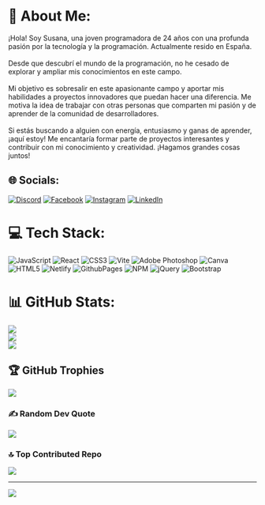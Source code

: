 # 💫 About Me:
¡Hola! Soy Susana, una joven programadora de 24 años con una profunda pasión por la tecnología y la programación. Actualmente resido en España.<br><br>Desde que descubrí el mundo de la programación, no he cesado de explorar y ampliar mis conocimientos en este campo.<br><br>Mi objetivo es sobresalir en este apasionante campo y aportar mis habilidades a proyectos innovadores que puedan hacer una diferencia. Me motiva la idea de trabajar con otras personas que comparten mi pasión y de aprender de la comunidad de desarrolladores.<br><br>Si estás buscando a alguien con energía, entusiasmo y ganas de aprender, ¡aquí estoy! Me encantaría formar parte de proyectos interesantes y contribuir con mi conocimiento y creatividad. ¡Hagamos grandes cosas juntos!


## 🌐 Socials:
[![Discord](https://img.shields.io/badge/Discord-%237289DA.svg?logo=discord&logoColor=white)](https://discord.gg/susanact99) [![Facebook](https://img.shields.io/badge/Facebook-%231877F2.svg?logo=Facebook&logoColor=white)](https://facebook.com/susana.calzadilla.18) [![Instagram](https://img.shields.io/badge/Instagram-%23E4405F.svg?logo=Instagram&logoColor=white)](https://instagram.com/susana_ct99) [![LinkedIn](https://img.shields.io/badge/LinkedIn-%230077B5.svg?logo=linkedin&logoColor=white)](https://linkedin.com/in/susana-calzadilla-70301a265) 

# 💻 Tech Stack:
![JavaScript](https://img.shields.io/badge/javascript-%23323330.svg?style=flat&logo=javascript&logoColor=%23F7DF1E) ![React](https://img.shields.io/badge/react-%2320232a.svg?style=flat&logo=react&logoColor=%2361DAFB) ![CSS3](https://img.shields.io/badge/css3-%231572B6.svg?style=flat&logo=css3&logoColor=white) ![Vite](https://img.shields.io/badge/vite-%23646CFF.svg?style=flat&logo=vite&logoColor=white) ![Adobe Photoshop](https://img.shields.io/badge/adobe%20photoshop-%2331A8FF.svg?style=flat&logo=adobe%20photoshop&logoColor=white) ![Canva](https://img.shields.io/badge/Canva-%2300C4CC.svg?style=flat&logo=Canva&logoColor=white) ![HTML5](https://img.shields.io/badge/html5-%23E34F26.svg?style=flat&logo=html5&logoColor=white) ![Netlify](https://img.shields.io/badge/netlify-%23000000.svg?style=flat&logo=netlify&logoColor=#00C7B7) ![GithubPages](https://img.shields.io/badge/github%20pages-121013?style=flat&logo=github&logoColor=white) ![NPM](https://img.shields.io/badge/NPM-%23CB3837.svg?style=flat&logo=npm&logoColor=white) ![jQuery](https://img.shields.io/badge/jquery-%230769AD.svg?style=flat&logo=jquery&logoColor=white) ![Bootstrap](https://img.shields.io/badge/bootstrap-%238511FA.svg?style=flat&logo=bootstrap&logoColor=white)
# 📊 GitHub Stats:
![](https://github-readme-stats.vercel.app/api?username=susanact99&theme=dark&hide_border=false&include_all_commits=false&count_private=false)<br/>
![](https://github-readme-streak-stats.herokuapp.com/?user=susanact99&theme=dark&hide_border=false)<br/>
![](https://github-readme-stats.vercel.app/api/top-langs/?username=susanact99&theme=dark&hide_border=false&include_all_commits=false&count_private=false&layout=compact)

## 🏆 GitHub Trophies
![](https://github-profile-trophy.vercel.app/?username=susanact99&theme=radical&no-frame=false&no-bg=true&margin-w=4)

### ✍️ Random Dev Quote
![](https://quotes-github-readme.vercel.app/api?type=horizontal&theme=radical)

### 🔝 Top Contributed Repo
![](https://github-contributor-stats.vercel.app/api?username=susanact99&limit=5&theme=dark&combine_all_yearly_contributions=true)

---
[![](https://visitcount.itsvg.in/api?id=susanact99&icon=0&color=0)](https://visitcount.itsvg.in)

